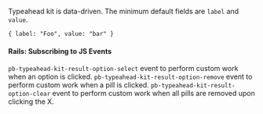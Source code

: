 Typeahead kit is data-driven. The minimum default fields are `label` and `value`.

`{ label: "Foo", value: "bar" }`

#### Rails: Subscribing to JS Events
`pb-typeahead-kit-result-option-select` event to perform custom work when an option is clicked.
`pb-typeahead-kit-result-option-remove` event to perform custom work when a pill is clicked.
`pb-typeahead-kit-result-option-clear` event to perform custom work when all pills are removed upon clicking the X.
